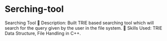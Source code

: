 # Serching-tool
Searching Tool  Description: Built TRIE based searching tool which will search for the query given by the user in the file system.  Skills Used: TRIE Data Structure, File Handling in C++.

